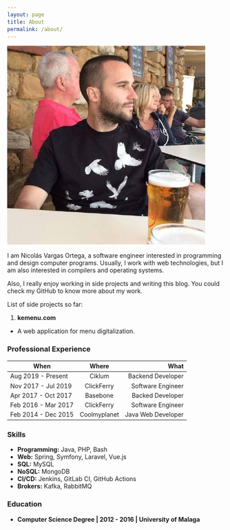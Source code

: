 ```yaml
---
layout: page
title: About
permalink: /about/
---
```

![Nicolas Vargas Ortega](/assets/nico_perfil.jpeg)

I am Nicolás Vargas Ortega, a software engineer interested in programming and design computer programs. Usually, 
I work with web technologies, but I am also interested in compilers and operating systems.

Also, I really enjoy working in side projects and writing this blog. You could check my GitHub to know more about my work.

List of side projects so far:

1. **kemenu.com**
  * A web application for menu digitalization.
  
### Professional Experience

| When     |      Where      |  What |
|----------|:-------------:|------:|
| Aug 2019 - Present | Ciklum | Backend Developer |
| Nov 2017 - Jul 2019 | ClickFerry | Software Engineer |
| Apr 2017 - Oct 2017 | Basebone | Backed Developer |
| Feb 2016 - Mar 2017 | ClickFerry | Software Engineer |
| Feb 2014 - Dec 2015 | Coolmyplanet | Java Web Developer |

### Skills

* **Programming:** Java, PHP, Bash
* **Web:** Spring, Symfony, Laravel, Vue.js
* **SQL:** MySQL
* **NoSQL:** MongoDB
* **CI/CD:** Jenkins, GitLab CI, GitHub Actions
* **Brokers:** Kafka, RabbitMQ

### Education

* **Computer Science Degree | 2012 - 2016 | University of Malaga**